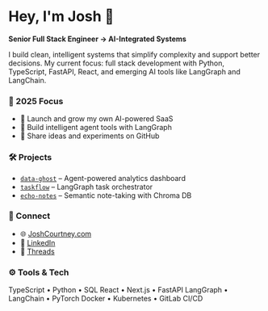# Hey, I'm Josh 👋
**Senior Full Stack Engineer → AI-Integrated Systems**

I build clean, intelligent systems that simplify complexity and support better decisions. My current focus: full stack development with Python, TypeScript, FastAPI, React, and emerging AI tools like LangGraph and LangChain.

### 🧠 2025 Focus
- 🎯 Launch and grow my own AI-powered SaaS
- 🤖 Build intelligent agent tools with LangGraph
- 📝 Share ideas and experiments on GitHub

### 🛠️ Projects
- [`data-ghost`](https://github.com/yourusername/data-ghost) – Agent-powered analytics dashboard
- [`taskflow`](https://github.com/yourusername/taskflow) – LangGraph task orchestrator
- [`echo-notes`](https://github.com/yourusername/echo-notes) – Semantic note-taking with Chroma DB

### 🔗 Connect
- 🌐 [JoshCourtney.com](https://joshcourtney.com)
- 💼 [LinkedIn](https://linkedin.com/in/joshcourtney402)
- 🧵 [Threads](https://www.threads.com/@joshrcourtney)

### ⚙️ Tools & Tech
TypeScript • Python • SQL
React • Next.js • FastAPI
LangGraph • LangChain • PyTorch
Docker • Kubernetes • GitLab CI/CD
